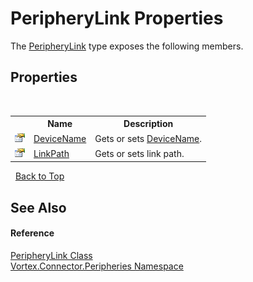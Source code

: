 # PeripheryLink Properties
 

The <a href="T_Vortex_Connector_Peripheries_PeripheryLink.md">PeripheryLink</a> type exposes the following members.


## Properties
&nbsp;<table><tr><th></th><th>Name</th><th>Description</th></tr><tr><td>![Public property](media/pubproperty.gif "Public property")</td><td><a href="P_Vortex_Connector_Peripheries_PeripheryLink_DeviceName.md">DeviceName</a></td><td>
Gets or sets <a href="P_Vortex_Connector_Peripheries_PeripheryLink_DeviceName.md">DeviceName</a>.</td></tr><tr><td>![Public property](media/pubproperty.gif "Public property")</td><td><a href="P_Vortex_Connector_Peripheries_PeripheryLink_LinkPath.md">LinkPath</a></td><td>
Gets or sets link path.</td></tr></table>&nbsp;
<a href="#peripherylink-properties">Back to Top</a>

## See Also


#### Reference
<a href="T_Vortex_Connector_Peripheries_PeripheryLink.md">PeripheryLink Class</a><br /><a href="N_Vortex_Connector_Peripheries.md">Vortex.Connector.Peripheries Namespace</a><br />